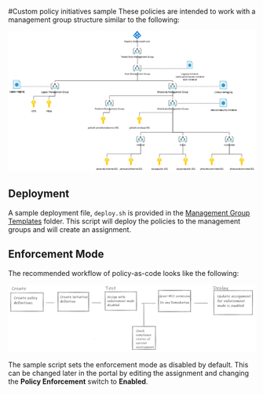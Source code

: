 #Custom policy initiatives sample
These policies are intended to work with a management group structure similar to the following:

![Management groups](./images/management-groups.png)

## Deployment

A sample deployment file, `deploy.sh` is provided in the [Management Group Templates](./armTemplates/managementGroupTemplates) folder. This script will deploy the policies to the management groups and will create an assignment.

## Enforcement Mode

The recommended workflow of policy-as-code looks like the following:

![Policy as code workflow](./images/policy-as-code-workflow.png)

The sample script sets the enforcement mode as disabled by default. This can be changed later in the portal by editing the assignment and changing the **Policy Enforcement** switch to **Enabled**. 
